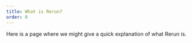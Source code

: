 ```yaml
---
title: What is Rerun?
order: 0
---
```


Here is a page where we might give a quick explanation of what Rerun is.